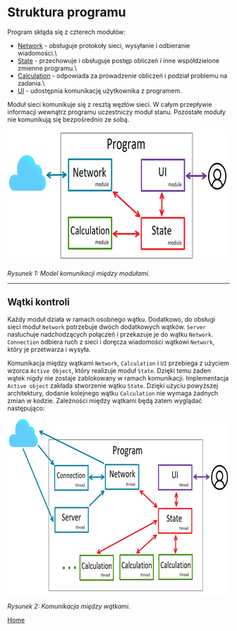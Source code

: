 # Struktura programu

Program skłąda się z czterech modułów:
- [Network](./network_module.md) \- obsługuje protokoły sieci, wysyłanie i odbieranie wiadomości.\
- [State](./state_module.md) \- przechowuje i obsługuje postęp obliczeń i inne współdzielone zmienne programu.\
- [Calculation](./calculation_module.md) \- odpowiada za prowadzenie obliczeń i podział problemu na zadania.\
- [UI](./ui_module.md) \- udostępnia komunikację użytkownika z programem.

Moduł sieci komunikuje się z resztą węzłów sieci. W całym przepływie informacji wewnątrz programu uczestniczy moduł stanu. Pozostałe moduły nie komunikują się bezpośrednio ze sobą. 

<img style="height:300px" src="./img/module_communication.PNG">

*Rysunek 1: Model komunikacji między modułami.*

---

## Wątki kontroli

Każdy moduł działa w ramach osobnego wątku. Dodatkowo, do obsługi sieci moduł ```Network``` potrzebuje dwóch dodatkowych wątków. ```Server``` nasłuchuje nadchodzących połączeń i przekazuje je do wątku ```Network```. ```Connection``` odbiera ruch z sieci i doręcza wiadomości wątkowi ```Network```, który je przetwarza i wysyła.

Komunikacja między wątkami ```Network```, ```Calculation``` i ```UI``` przebiega z użyciem wzorca ```Active Object```, który realizuje moduł ```State```.
Dzięki temu żaden wątek nigdy nie zostaje zablokowany w ramach komunikacji. Implementacja ```Active object``` zakłada stworzenie wątku ```State```. Dzięki użyciu powyższej architektury, dodanie kolejnego wątku ```Calculation``` nie wymaga żadnych zmian w kodzie. Zależności między wątkami będą zatem wyglądać następująco: 

<img style="height:400px" src="./img/thread_communication.PNG">

*Rysunek 2: Komunikacja między wątkami.*

[Home](./index.md)